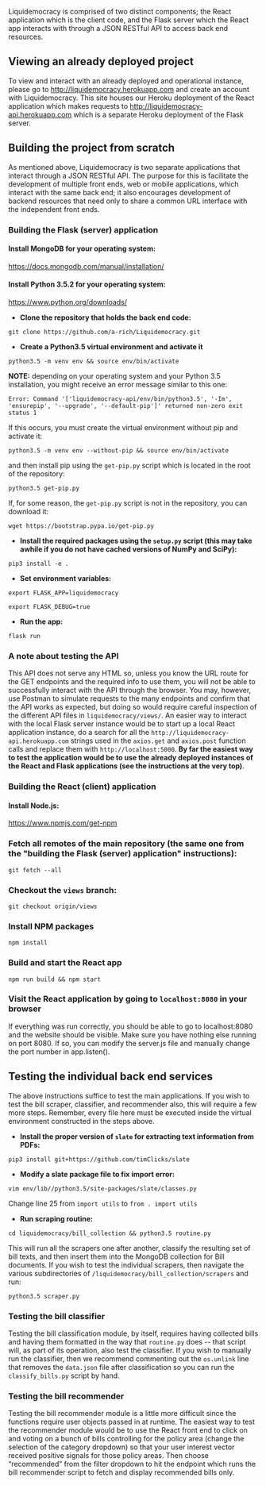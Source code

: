 Liquidemocracy is comprised of two distinct components; the React application which is the client code, and the Flask server which the React app interacts with through a JSON RESTful API to access back end resources.

Viewing an already deployed project
----------------------------------------------------

To view and interact with an already deployed and operational instance, please go to http://liquidemocracy.herokuapp.com and create an account with Liquidemocracy. This site houses our Heroku deployment of the React application which makes requests to http://liquidemocracy-api.herokuapp.com which is a separate Heroku deployment of the Flask server.

Building the project from scratch
----------------------------------------------------

As mentioned above, Liquidemocracy is two separate applications that interact through a JSON RESTful API. The purpose for this is facilitate the development of multiple front ends, web or mobile applications, which interact with the same back end; it also encourages development of backend resources that need only to share a common URL interface with the independent front ends.

### Building the Flask (server) application

#### Install MongoDB for your operating system:

https://docs.mongodb.com/manual/installation/

#### Install Python 3.5.2 for your operating system:

https://www.python.org/downloads/

* **Clone the repository that holds the back end code:**

`git clone https://github.com/a-rich/Liquidemocracy.git`

* **Create a Python3.5 virtual environment and activate it**

`python3.5 -m venv env && source env/bin/activate`

**NOTE:** depending on your operating system and your Python 3.5 installation, you might receive an error message similar to this one:

`Error: Command '['liquidemocracy-api/env/bin/python3.5', '-Im', 'ensurepip', '--upgrade', '--default-pip']' returned non-zero exit status 1`

If this occurs, you must create the virtual environment without pip and activate it:

`python3.5 -m venv env --without-pip && source env/bin/activate`

and then install pip using the `get-pip.py` script which is located in the root of the repository:

`python3.5 get-pip.py`

If, for some reason, the `get-pip.py` script is not in the repository, you can download it:

`wget https://bootstrap.pypa.io/get-pip.py`

* **Install the required packages using the `setup.py` script (this may take awhile if you do not have cached versions of NumPy and SciPy):**

`pip3 install -e .`

* **Set environment variables:**

`export FLASK_APP=liquidemocracy`

`export FLASK_DEBUG=true`

* **Run the app:**

`flask run`

### A note about testing the API

This API does not serve any HTML so, unless you know the URL route for the GET endpoints and the required info to use them, you will not be able to successfully interact with the API through the browser. You may, however, use Postman to simulate requests to the many endpoints and confirm that the API works as expected, but doing so would require careful inspection of the different API files in `liquidemocracy/views/`. An easier way to interact with the local Flask server instance would be to start up a local React application instance, do a search for all the `http://liquidemocracy-api.herokuapp.com` strings used in the `axios.get` and `axios.post` function calls and replace them with `http://localhost:5000`. **By far the easiest way to test the application would be to use the already deployed instances of the React and Flask applications (see the instructions at the very top)**.

### Building the React (client) application

#### Install Node.js:

https://www.npmjs.com/get-npm

### Fetch all remotes of the main repository (the same one from the "building the Flask (server) application" instructions):

`git fetch --all`

### Checkout the `views` branch:

`git checkout origin/views`

### Install NPM packages

`npm install`

### Build and start the React app

`npm run build && npm start`

### Visit the React application by going to `localhost:8080` in your browser

If everything was run correctly, you should be able to go to localhost:8080 and the website should be visible. Make sure you have nothing else running on port 8080. If so, you can modify the server.js file and manually change the port number in app.listen().

Testing the individual back end services
--------------------------------------------------------

The above instructions suffice to test the main applications. If you wish to test the bill scraper, classifier, and recommender also, this will require a few more steps. Remember, every file here must be executed inside the virtual environment constructed in the steps above.

* **Install the proper version of `slate` for extracting text information from PDFs:**

`pip3 install git+https://github.com/timClicks/slate`

* **Modify a slate package file to fix import error:**

`vim env/lib//python3.5/site-packages/slate/classes.py`

Change line 25 from `import utils` to `from . import utils`

* **Run scraping routine:**

`cd liquidemocracy/bill_collection && python3.5 routine.py`

This will run all the scrapers one after another, classify the resulting set of bill texts, and then insert them into the MongoDB collection for Bill documents. If you wish to test the individual scrapers, then navigate the various subdirectories of `/liquidemocracy/bill_collection/scrapers` and run:

`python3.5 scraper.py`

### Testing the bill classifier

Testing the bill classification module, by itself, requires having collected bills and having them formatted in the way that `routine.py` does -- that script will, as part of its operation, also test the classifier. If you wish to manually run the classifier, then we recommend commenting out the `os.unlink` line that removes the `data.json` file after classification so you can run the `classify_bills.py` script by hand.

### Testing the bill recommender

Testing the bill recommender module is a little more difficult since the functions require user objects passed in at runtime. The easiest way to test the recommender module would be to use the React front end to click on and voting on a bunch of bills controlling for the policy area (change the selection of the category dropdown) so that your user interest vector received positive signals for those policy areas. Then choose “recommended” from the filter dropdown to hit the endpoint which runs the bill recommender script to fetch and display recommended bills only.

